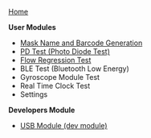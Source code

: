 [Home](https://github.com/navi25/breezing_rgf/wiki)

**User Modules**
* [Mask Name and Barcode Generation](https://github.com/navi25/breezing_rgf/wiki/Mask-Name-and-Barcode-Generation)
* [PD Test (Photo Diode Test)](https://github.com/navi25/breezing_rgf/wiki/PD-Test-(Photo-Diode-Test))
* [Flow Regression Test](https://github.com/navi25/breezing_rgf/wiki/Flow-Regression-Test)
* BLE Test (Bluetooth Low Energy)
* Gyroscope Module Test
* Real Time Clock Test
* Settings

**Developers Module**
* [USB Module (dev module)](https://github.com/navi25/breezing_rgf/wiki/USB-Module-(dev-module))